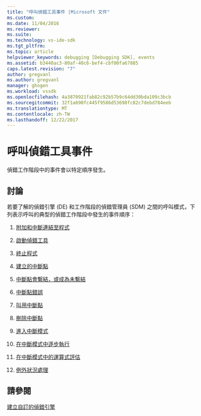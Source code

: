 ```yaml
---
title: "呼叫偵錯工具事件 |Microsoft 文件"
ms.custom: 
ms.date: 11/04/2016
ms.reviewer: 
ms.suite: 
ms.technology: vs-ide-sdk
ms.tgt_pltfrm: 
ms.topic: article
helpviewer_keywords: debugging [Debugging SDK], events
ms.assetid: b3440ac3-80af-40c6-bef4-cbf00fa67885
caps.latest.revision: "7"
author: gregvanl
ms.author: gregvanl
manager: ghogen
ms.workload: vssdk
ms.openlocfilehash: 4a3870921fab82c92b57b9c64dd30bda109c3bcb
ms.sourcegitcommit: 32f1a690fc445f9586d53698fc82c7debd784eeb
ms.translationtype: MT
ms.contentlocale: zh-TW
ms.lasthandoff: 12/22/2017
---
```

# <a name="calling-debugger-events"></a>呼叫偵錯工具事件
偵錯工作階段中的事件會以特定順序發生。  
  
## <a name="discussion"></a>討論  
 若要了解的偵錯引擎 (DE) 和工作階段的偵錯管理員 (SDM) 之間的呼叫模式，下列表示呼叫的典型的偵錯工作階段中發生的事件順序：  
  
1.  [附加和中斷連結至程式](../../extensibility/debugger/attaching-and-detaching-to-a-program.md)  
  
2.  [啟動偵錯工具](../../extensibility/debugger/launching-the-debugger.md)  
  
3.  [終止程式](../../extensibility/debugger/terminating-a-program.md)  
  
4.  [建立的中斷點](../../extensibility/debugger/creating-a-breakpoint.md)  
  
5.  [中斷點會繫結，或成為未繫結](../../extensibility/debugger/when-a-breakpoint-binds-or-becomes-unbound.md)  
  
6.  [中斷點錯誤](../../extensibility/debugger/breakpoint-errors.md)  
  
7.  [叫用中斷點](../../extensibility/debugger/hitting-a-breakpoint.md)  
  
8.  [刪除中斷點](../../extensibility/debugger/deleting-a-breakpoint.md)  
  
9. [進入中斷模式](../../extensibility/debugger/entering-break-mode.md)  
  
10. [在中斷模式中逐步執行](../../extensibility/debugger/stepping-in-break-mode.md)  
  
11. [在中斷模式中的運算式評估](../../extensibility/debugger/expression-evaluation-in-break-mode.md)  
  
12. [例外狀況處理](../../extensibility/debugger/exception-handling-visual-studio-sdk.md)  
  
## <a name="see-also"></a>請參閱  
 [建立自訂的偵錯引擎](../../extensibility/debugger/creating-a-custom-debug-engine.md)